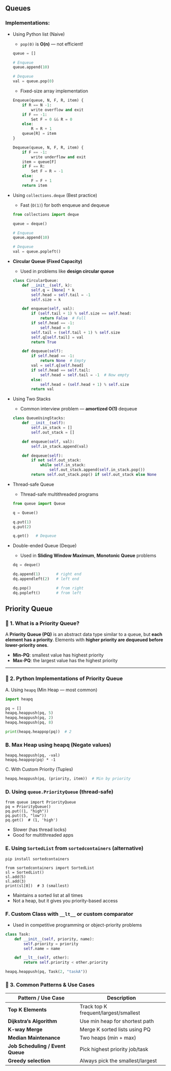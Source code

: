 ## Queues

### Implementations:

- Using Python list (Naive)
    - `pop(0)` is **O(n)** — not efficient!
    
    ```python
    queue = []
    
    # Enqueue
    queue.append(10)
    
    # Dequeue
    val = queue.pop(0)
    ```
    
    - Fixed-size array implementation
    
    ```python
    Enqueue(queue, N, F, R, item) {
    	if R == N -1:
    		write overflow and exit
    	if F == -1:
    		Set F = 0 && R = 0
    	else:
    		R = R + 1
    	queue[R] = item
    }
    
    Dequeue(queue, N, F, R, item) {
    	if F == -1:
    		write underflow and exit
    	item = queue[F]
    	if F == R:
    		Set F = R = -1
    	else:
    		F = F + 1
    	return item
    ```
    
- Using `collections.deque` (Best practice)
    - Fast (`O(1)`) for both enqueue and dequeue
    
    ```python
    from collections import deque
    
    queue = deque()
    
    # Enqueue
    queue.append(10)
    
    # Dequeue
    val = queue.popleft()
    ```
    
- **Circular Queue (Fixed Capacity)**
    - Used in problems like **design circular queue**
    
    ```python
    class CircularQueue:
        def __init__(self, k):
            self.q = [None] * k
            self.head = self.tail = -1
            self.size = k
    
        def enqueue(self, val):
            if (self.tail + 1) % self.size == self.head:
                return False  # Full
            if self.head == -1:
                self.head = 0
            self.tail = (self.tail + 1) % self.size
            self.q[self.tail] = val
            return True
    
        def dequeue(self):
            if self.head == -1:
                return None  # Empty
            val = self.q[self.head]
            if self.head == self.tail:
                self.head = self.tail = -1  # Now empty
            else:
                self.head = (self.head + 1) % self.size
            return val
    ```
    
- Using Two Stacks
    -  Common interview problem — **amortized O(1)** dequeue
    
    ```python
    class QueueUsingStacks:
        def __init__(self):
            self.in_stack = []
            self.out_stack = []
    
        def enqueue(self, val):
            self.in_stack.append(val)
    
        def dequeue(self):
            if not self.out_stack:
                while self.in_stack:
                    self.out_stack.append(self.in_stack.pop())
            return self.out_stack.pop() if self.out_stack else None
    ```
    
- Thread-safe Queue
    - Thread-safe multithreaded programs
    
    ```python
    from queue import Queue
    
    q = Queue()
    
    q.put(1)
    q.put(2)
    
    q.get()   # Dequeue
    ```
    
- Double-ended Queue (Deque)
    - Used in **Sliding Window Maximum**, **Monotonic Queue** problems
    
    ```python
    dq = deque()
    
    dq.append(1)       # right end
    dq.appendleft(2)   # left end
    
    dq.pop()           # from right
    dq.popleft()       # from left
    ```
    

## Priority Queue

### 🔹 1. What is a Priority Queue?

A **Priority Queue (PQ)** is an abstract data type similar to a queue, but **each element has a priority**. Elements with **higher priority are dequeued before lower-priority ones**.

- **Min-PQ**: smallest value has highest priority
- **Max-PQ**: the largest value has the highest priority

---

### 🔹 2. Python Implementations of Priority Queue

A. Using `heapq` (Min Heap — most common)

```python
import heapq

pq = []
heapq.heappush(pq, 5)
heapq.heappush(pq, 2)
heapq.heappush(pq, 8)

print(heapq.heappop(pq))  # 2
```

### B. Max Heap using heapq (Negate values)

```
heapq.heappush(pq, -val)
heapq.heappop(pq) * -1
```

C. With Custom Priority (Tuples)

```python
heapq.heappush(pq, (priority, item))  # Min by priority
```

### D. Using `queue.PriorityQueue` (thread-safe)

```
from queue import PriorityQueue
pq = PriorityQueue()
pq.put((1, "high"))
pq.put((5, "low"))
pq.get()  # (1, 'high')
```

- Slower (has thread locks)
- Good for multithreaded apps

### E. Using `SortedList` from `sortedcontainers` (alternative)

```
pip install sortedcontainers

from sortedcontainers import SortedList
sl = SortedList()
sl.add(5)
sl.add(3)
print(sl[0])  # 3 (smallest)
```

- Maintains a sorted list at all times
- Not a heap, but it gives you priority-based access

### **F. Custom Class with `__lt__` or custom comparator**

- Used in competitive programming or object-priority problems

```python
class Task:
    def __init__(self, priority, name):
        self.priority = priority
        self.name = name

    def __lt__(self, other):
        return self.priority < other.priority

heapq.heappush(pq, Task(2, "taskA"))
```

### 🔹 3. Common Patterns & Use Cases

| Pattern / Use Case | Description |
| --- | --- |
| **Top K Elements** | Track top K frequent/largest/smallest |
| **Dijkstra’s Algorithm** | Use min heap for shortest path |
| **K-way Merge** | Merge K sorted lists using PQ |
| **Median Maintenance** | Two heaps (min + max) |
| **Job Scheduling / Event Queue** | Pick highest priority job/task |
| **Greedy selection** | Always pick the smallest/largest |
